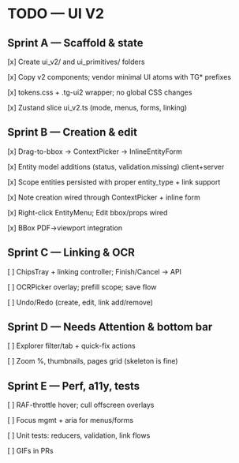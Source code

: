# TODO — UI V2

## Sprint A — Scaffold & state

[x] Create ui_v2/ and ui_primitives/ folders

[x] Copy v2 components; vendor minimal UI atoms with TG* prefixes

[x] tokens.css + .tg-ui2 wrapper; no global CSS changes

[x] Zustand slice ui_v2.ts (mode, menus, forms, linking)

## Sprint B — Creation & edit
[x] Drag-to-bbox → ContextPicker → InlineEntityForm

[x] Entity model additions (status, validation.missing) client+server

[x] Scope entities persisted with proper entity_type + link support

[x] Note creation wired through ContextPicker + inline form

[x] Right-click EntityMenu; Edit bbox/props wired

[x] BBox PDF→viewport integration

## Sprint C — Linking & OCR
[ ] ChipsTray + linking controller; Finish/Cancel → API

[ ] OCRPicker overlay; prefill scope; save flow

[ ] Undo/Redo (create, edit, link add/remove)

## Sprint D — Needs Attention & bottom bar

[ ] Explorer filter/tab + quick-fix actions

[ ] Zoom %, thumbnails, pages grid (skeleton is fine)

## Sprint E — Perf, a11y, tests

[ ] RAF-throttle hover; cull offscreen overlays

[ ] Focus mgmt + aria for menus/forms

[ ] Unit tests: reducers, validation, link flows

[ ] GIFs in PRs
